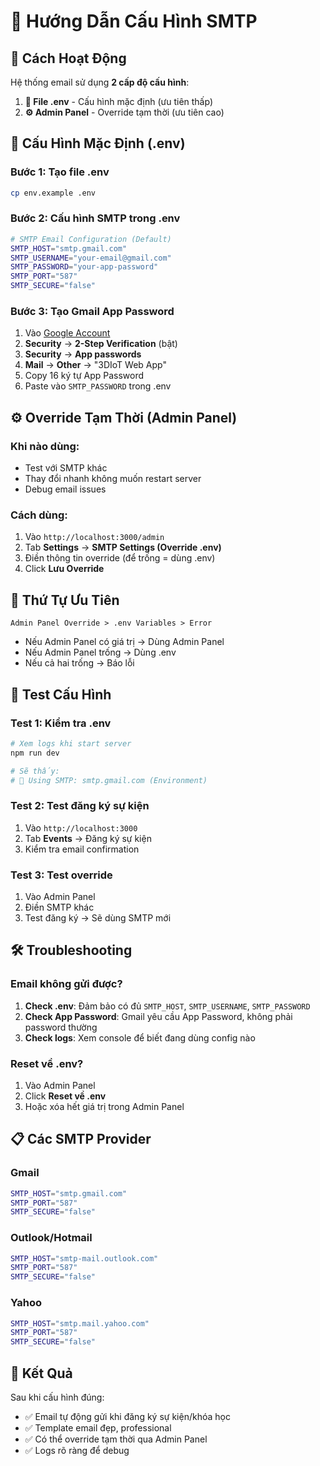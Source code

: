 # 📧 Hướng Dẫn Cấu Hình SMTP

## 🎯 Cách Hoạt Động

Hệ thống email sử dụng **2 cấp độ cấu hình**:

1. **📁 File .env** - Cấu hình mặc định (ưu tiên thấp)
2. **⚙️ Admin Panel** - Override tạm thời (ưu tiên cao)

## 🔧 Cấu Hình Mặc Định (.env)

### Bước 1: Tạo file .env
```bash
cp env.example .env
```

### Bước 2: Cấu hình SMTP trong .env
```bash
# SMTP Email Configuration (Default)
SMTP_HOST="smtp.gmail.com"
SMTP_USERNAME="your-email@gmail.com"
SMTP_PASSWORD="your-app-password"
SMTP_PORT="587"
SMTP_SECURE="false"
```

### Bước 3: Tạo Gmail App Password
1. Vào [Google Account](https://myaccount.google.com/)
2. **Security** → **2-Step Verification** (bật)
3. **Security** → **App passwords**
4. **Mail** → **Other** → "3DIoT Web App"
5. Copy 16 ký tự App Password
6. Paste vào `SMTP_PASSWORD` trong .env

## ⚙️ Override Tạm Thời (Admin Panel)

### Khi nào dùng:
- Test với SMTP khác
- Thay đổi nhanh không muốn restart server
- Debug email issues

### Cách dùng:
1. Vào `http://localhost:3000/admin`
2. Tab **Settings** → **SMTP Settings (Override .env)**
3. Điền thông tin override (để trống = dùng .env)
4. Click **Lưu Override**

## 🔄 Thứ Tự Ưu Tiên

```
Admin Panel Override > .env Variables > Error
```

- Nếu Admin Panel có giá trị → Dùng Admin Panel
- Nếu Admin Panel trống → Dùng .env
- Nếu cả hai trống → Báo lỗi

## 🧪 Test Cấu Hình

### Test 1: Kiểm tra .env
```bash
# Xem logs khi start server
npm run dev

# Sẽ thấy:
# 📧 Using SMTP: smtp.gmail.com (Environment)
```

### Test 2: Test đăng ký sự kiện
1. Vào `http://localhost:3000`
2. Tab **Events** → Đăng ký sự kiện
3. Kiểm tra email confirmation

### Test 3: Test override
1. Vào Admin Panel
2. Điền SMTP khác
3. Test đăng ký → Sẽ dùng SMTP mới

## 🛠️ Troubleshooting

### Email không gửi được?
1. **Check .env**: Đảm bảo có đủ `SMTP_HOST`, `SMTP_USERNAME`, `SMTP_PASSWORD`
2. **Check App Password**: Gmail yêu cầu App Password, không phải password thường
3. **Check logs**: Xem console để biết đang dùng config nào

### Reset về .env?
1. Vào Admin Panel
2. Click **Reset về .env**
3. Hoặc xóa hết giá trị trong Admin Panel

## 📋 Các SMTP Provider

### Gmail
```bash
SMTP_HOST="smtp.gmail.com"
SMTP_PORT="587"
SMTP_SECURE="false"
```

### Outlook/Hotmail
```bash
SMTP_HOST="smtp-mail.outlook.com"
SMTP_PORT="587"
SMTP_SECURE="false"
```

### Yahoo
```bash
SMTP_HOST="smtp.mail.yahoo.com"
SMTP_PORT="587"
SMTP_SECURE="false"
```

## 🎉 Kết Quả

Sau khi cấu hình đúng:
- ✅ Email tự động gửi khi đăng ký sự kiện/khóa học
- ✅ Template email đẹp, professional
- ✅ Có thể override tạm thời qua Admin Panel
- ✅ Logs rõ ràng để debug
